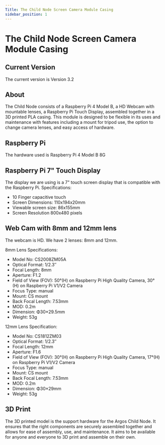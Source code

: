 ```yaml
---
Title: The Child Node Screen Camera Module Casing
sidebar_position: 1
---
```


# The Child Node Screen Camera Module Casing

## Current Version

The current version is Version 3.2

## About

The Child Node consists of a Raspberry Pi 4 Model B, a HD Webcam with mountable lenses, a Raspberry Pi Touch Display, assembled together in a 3D printed PLA casing. This module is designed to be flexible in its uses and maintenance with features including a mount for tripod use, the option to change camera lenses, and easy access of hardware.

## Raspberry Pi

The hardware used is Raspberry Pi 4 Model B 8G

## Raspberry Pi 7" Touch Display

The display we are using is a 7" touch screen display that is compatible with the Raspberry Pi.
Specifications:

- 10 Finger capacitive touch
- Screen Dimensions: 110x194x20mm
- Viewable screen size: 86x155mm
- Screen Resolution 800x480 pixels

## Web Cam with 8mm and 12mm lens

The webcam is HD. We have 2 lenses: 8mm and 12mm.

8mm Lens Specifications:

- Model No: CS2008ZM05A
- Optical Format: 1/2.3″
- Focal Length: 8mm
- Aperture: F1.2
- Field of View (FOV): 50°(H) on Raspberry Pi High Quality Camera, 30°(H) on Raspberry Pi V1/V2 Camera
- Focus Type: manual
- Mount: CS mount
- Back Focal Length: 7.53mm
- MOD: 0.2m
- Dimension: Φ30×29.5mm
- Weight: 53g

12mm Lens Specification:

- Model No: CS1812ZM03
- Optical Format: 1/2.3″
- Focal Length: 12mm
- Aperture: F1.6
- Field of View (FOV): 30°(H) on Raspberry Pi High Quality Camera, 17°(H) on Raspberry Pi V1/V2 Camera
- Focus Type: manual
- Mount: CS mount
- Back Focal Length: 7.53mm
- MOD: 0.2m
- Dimension: Φ30×29mm
- Weight: 53g

## 3D Print

The 3D printed model is the support hardware for the Argos Child Node. It ensures that the right components are securely assembled together and allows for ease of assembly, use, and maintenance. It aims to be available for anyone and everyone to 3D print and assemble on their own.

